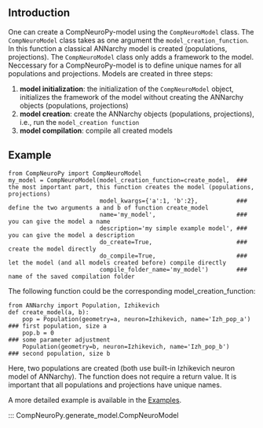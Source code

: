 ## Introduction
One can create a CompNeuroPy-model using the `CompNeuroModel` class. The `CompNeuroModel` class takes as one argument the `model_creation_function`. In this function a classical ANNarchy model is created (populations, projections). The `CompNeuroModel` class only adds a framework to the model. Neccessary for a CompNeuroPy-model is to define unique names for all populations and projections. Models are created in three steps:

1. **model initialization**: the initialization of the `CompNeuroModel` object, initializes the framework of the model without creating the ANNarchy objects (populations, projections)
2. **model creation**: create the ANNarchy objects (populations, projections), i.e., run the `model_creation function`
3. **model compilation**: compile all created models

## Example
<pre><code>from CompNeuroPy import CompNeuroModel
my_model = CompNeuroModel(model_creation_function=create_model,  ### the most important part, this function creates the model (populations, projections)
                          model_kwargs={'a':1, 'b':2},           ### define the two arguments a and b of function create_model
                          name='my_model',                       ### you can give the model a name
                          description='my simple example model', ### you can give the model a description
                          do_create=True,                        ### create the model directly
                          do_compile=True,                       ### let the model (and all models created before) compile directly
                          compile_folder_name='my_model')        ### name of the saved compilation folder
</code></pre>

The following function could be the corresponding model_creation_function:
<pre><code>from ANNarchy import Population, Izhikevich
def create_model(a, b):
    pop = Population(geometry=a, neuron=Izhikevich, name='Izh_pop_a') ### first population, size a
    pop.b = 0                                                         ### some parameter adjustment
    Population(geometry=b, neuron=Izhikevich, name='Izh_pop_b')       ### second population, size b
</code></pre>
Here, two populations are created (both use built-in Izhikevich neuron model of ANNarchy). The function does not require a return value. It is important that all populations and projections have unique names.

A more detailed example is available in the [Examples](../../examples/generate_models).

::: CompNeuroPy.generate_model.CompNeuroModel